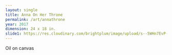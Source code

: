 ```yaml
---
layout: single
title: Anna On Her Throne
permalink: /art/annathrone
year: 2017
dimension: 24 x 18 in.
slide1: https://res.cloudinary.com/brightplum/image/upload/s--5WHn7EvP--/v1497221159/ashleyjan/Anna_20On_20Her_20Throne_.jpg
---
```


Oil on canvas
